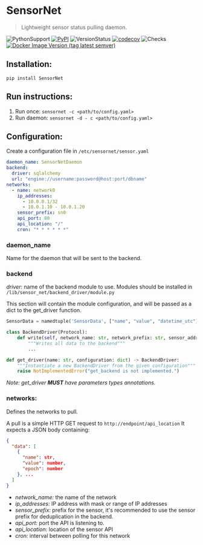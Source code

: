 # SensorNet
> Lightweight sensor status pulling daemon.

![PythonSupport](https://img.shields.io/static/v1?label=Python&message=3.10&color=blue&style=flat&logo=python)
[![PyPI](https://img.shields.io/pypi/v/SensorNet)](https://pypi.org/project/SensorNet/)
![VersionStatus](https://img.shields.io/pypi/status/SensorNet)
[![codecov](https://codecov.io/gh/HanaPoulpe/SensorNet/branch/master/graph/badge.svg?token=9B5E336IZW)](https://codecov.io/gh/HanaPoulpe/SensorNet)
![Checks](https://img.shields.io/github/checks-status/hanapoulpe/SensorNet/master)
[![Docker Image Version (tag latest semver)](https://img.shields.io/docker/v/hanapoulpe/sensor_net/latest?label=Docker&logo=docker)](https://hub.docker.com/repository/docker/hanapoulpe/sensor_net)

## Installation:

```pip install SensorNet```

## Run instructions:

1) Run once: ```sensornet -c <path/to/config.yaml>```
2) Run daemon: ```sensornet -d - c <path/to/config.yaml>```

## Configuration:

Create a configuration file in ```/etc/sensornet/sensor.yaml```

```yaml
daemon_name: SensorNetDaemon
backend:
  driver: sqlalchemy
  url: "engine://username:password@host:port/dbname"
networks:
  - name: network0
    ip_addresses:
      - 10.0.0.1/32
      - 10.0.1.10 - 10.0.1.20
    sensor_prefix: sn0
    api_port: 80
    api_location: "/"
    cron: "* * * * * *"
```

### daemon_name
Name for the daemon that will be sent to the backend.

### backend
*driver:* name of the backend module to use. Modules should be installed in ```/lib/sensor_net/backend_driver/module.py```

This section will contain the module configuration, and will be passed as a dict to the get_driver function.

```python
SensorData = namedtuple('SensorData', ["name", "value", "datetime_utc"])

class BackendDriver(Protocol):
    def write(self, network_name: str, network_prefix: str, sensor_address: str, data: list[SensorData]):
        """Writes all data to the backend"""
        ...

def get_driver(name: str, configuration: dict) -> BackendDriver:
    """Instantiate a new BackendDriver from the given configuration"""
    raise NotImplementedError("get_backend is not implemented.")

```

*Note: get_driver **MUST** have parameters types annotations.*

### networks:
Defines the networks to pull.

A pull is a simple HTTP GET request to ```http://endpoint/api_location```
It expects a JSON body containing:

```json
{
  "data": [
    {
      "name": str,
      "value": number,
      "epoch": number
    }, ...
  ]
}
```

- *network_name:* the name of the network
- *ip_addresses:* IP address with mask or range of IP addresses
- *sensor_prefix:* prefix for the sensor, it's recommended to use the sensor prefix for deduplication in the backend.
- *api_port:* port the API is listening to.
- *api_location:* location of the sensor API
- *cron:* interval between polling for this network
